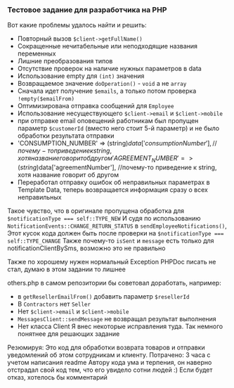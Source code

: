 ### Тестовое задание для разработчика на PHP

Вот какие проблемы удалось найти и решить:
- Повторный вызов `$client->getFullName()`
- Сокращенные нечитабельные или неподходящие названия переменных
- Лишние преобразования типов
- Отсутствие проверок на наличие нужных параметров в data
- Использование empty для `(int)` значения
- Возвращаемое значение `doOperation()` - `void` а не `array`
- Сначала идет получение `$emails`, а только потом проверка `!empty($emailFrom)`
- Оптимизирована отправка сообщений для `Employee`
- Использование несуществующего `$client->email` и `$client->mobile`
- при отправке email оповещений работникам был пропущен параметр `$customerId` (вместо него стоит 5-й параметр) и не было обработки результата отправки
- 'CONSUMPTION_NUMBER' => (string)$data['consumptionNumber'], //почему-то приведение к string, хотя название говорит об другом
  'AGREEMENT_NUMBER'   => (string)$data['agreementNumber'], //почему-то приведение к string, хотя название говорит об другом
- Переработал отправку ошибок об неправильных параметрах в Template Data, теперь возвращается информация сразу о всех неправильных

Такое чувство, что в оригинале пропущена обработка для `$notificationType === self::TYPE_NEW`
И судя по использованию `NotificationEvents::CHANGE_RETURN_STATUS` в `sendEmployeeNotifications()`,
Этот кусок кода должен быть после проверки на `$notificationType === self::TYPE_CHANGE`
Также почему-то `isSent` и `message` есть только для notificationClientBySms, возможно это не правильно

Также по хорошему нужен нормальный Exception
PHPDoc писать не стал, думаю в этом задании то лишнее

others.php в самом репозитории бы советовал доработать, например:
- в `getResellerEmailFrom()` добавить параметр `$resellerId`
- В `Contractors` нет `Seller`
- Нет `$client->email` и `$client->mobile`
- `MessagesClient::sendMessage` не возвращал результат выполнения
- Нет класса Client
  Я внес некоторые исправления туда. Так немного понятнее для решающих задание

Резюмируя: Это код для обработки возврата товаров и отправки уведомлений об этом сотрудникам и клиенту.
Потрачено: 3 часа с учетом написания readme
Автору кода ума и терпения, он наверно отстрадал свой код тем, что его увидело сотни людей :)
Если будет отказ, хотелось бы комментарий